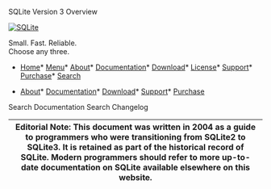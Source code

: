 




SQLite Version 3 Overview




[![SQLite](images/sqlite370_banner.gif)](index.html)


Small. Fast. Reliable.  
Choose any three.


* [Home](index.html)* [Menu](javascript:void(0))* [About](about.html)* [Documentation](docs.html)* [Download](download.html)* [License](copyright.html)* [Support](support.html)* [Purchase](prosupport.html)* [Search](javascript:void(0))




* [About](about.html)* [Documentation](docs.html)* [Download](download.html)* [Support](support.html)* [Purchase](prosupport.html)






Search Documentation
Search Changelog










| **Editorial Note:** This document was written in 2004 as a guide to programmers who were transitioning from SQLite2 to SQLite3\. It is retained as part of the historical record of SQLite. Modern programmers should refer to more up\-to\-date documentation on SQLite available elsewhere on this website. |
| --- |


